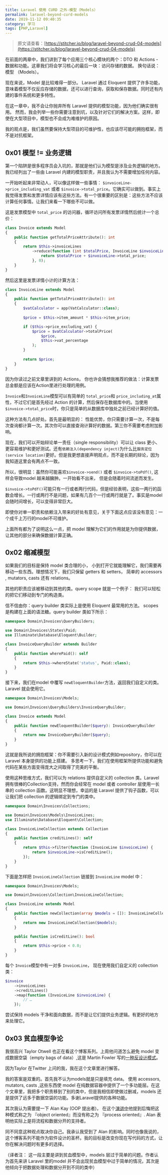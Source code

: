 ```yaml
---
title: Laravel 使用 CURD 之外-模型（Models）
permalink: laravel-beyond-curd-models
date: 2019-11-12 09:40:35
category: 学习
tags: [PHP,Laravel]
---
```


> 原文请查看：[https://stitcher.io/blog/laravel-beyond-crud-04-models](https://stitcher.io/blog/laravel-beyond-crud-04-models)

在前面的两章中，我们讲到了每个应用三个核心模块的两个：DTO 和 Actions - 数据和功能。这章我们将会学习核心的最后一块：访问存储的数据。 换句话说： 模型 （Models）。

现在来说，Model 是比较难得一部分。 Laravel 通过 Eloquent 提供了许多功能，意味着模型不仅反应存储的数据，还可以进行查询，获取和保存数据。同时还有内建的事件系统和更多特性。

在这一章中，我不会让你抛弃所有 Laravel 提供的模型功能，因为他们确实很有用。 然而，我会列举一些你需要注意到坑，以及针对它们的解决方案。这样，即使在大型项目中，模型也不会成为难维护的原因。

我的观点是，我们虽然要保持大型项目的可维护性，也应该尽可能的拥抱框架，而不是对抗框架。

## 0x01 模型 != 业务逻辑

第一个陷阱是很多程序员会入坑的，那就是他们认为模型是涉及业务逻辑的地方。我已经列出了一些由 Laravel 内建的模型职责，并且我认为不需要增加任何内容。

一开始听起来非常动人，可以像这样做一些事情： `$invoiceLine->price_including_vat` 或者 `$invoice->total_price`。它确实可以做到。事实上我觉得发票和发票详情应该有这些方法。有一个很重要的区别是：这些方法不应该计算任何事情。让我们来看一下哪些不可以做。

这是发票模型中 `total_price` 的访问器，循环访问所有发票详情然后统计一个总价：

```php
class Invoice extends Model
{
    public function getTotalPriceAttribute(): int
    {
        return $this->invoiceLines
            ->reduce(function (int $totalPrice, InvoiceLine $invoiceLine) {
                return $totalPrice + $invoiceLine->total_price;
            }, 0);
    }
}
```

然后这里是发票详情小计的计算方法：

```php
class InvoiceLine extends Model
{
    public function getTotalPriceAttribute(): int
    {
        $vatCalculator = app(VatCalculator::class);
    
        $price = $this->item_amount * $this->item_price;

        if ($this->price_excluding_vat) {
            $price = $vatCalculator->totalPrice(
                $price, 
                $this->vat_percentage
            );
        }
    
        return $price;
    }
}
```

因为你读过之前文章里讲到的 Actions， 你也许会猜想我推荐的做法：计算发票总金额是应该在Action里进行处理的用例。

`Invoice`和`InvoiceLine`模型可以有简单的 `total_price`和 `price_including_at`属性，不过它们是首先经过 Action 的计算，然后保存在数据库中的。当使用`$invoice->total_price`时，你只是简单的从数据库中独处之前已经计算好的值。

这种方法有几点好处。首先是最明显的： 性能优势，你只需要计算一次，不是每次查询都计算一次。其次你可以直接查询计算好的数据。第三你不需要考虑附加影响。

现在，我们可以开始辩论单一责任（single responsibility）可以让 class 更小、更容易维护和更好测试。还有`依赖注入(dependency inject)`为什么比`服务定位(service location)`更好。但是我更想直接声明观点，而不是长期的辩论，因为我知道这里会有两点不一致。

所以，很明显：虽然你可能喜欢`$invoice->send()` 或者 `$invoice->toPdf()`, 这样会导致model 越来越臃肿。一开始看不出来， 但是会随着时间流逝而发生。

`$invoice->toPdf()`可能只有一行或者两行代码，但是经验表明，这些一两行的函数会增长。一行或两行不是问题，如果有几百个一行或两行就是了。事实是model会随时间增长，可以变得非常巨大。

即使你对单一职责和依赖注入带来的好处有意见，关于下面这点应该没有意见：一个成千上万行的model不可维护。

上面所有都为了说明这么一点，把 model 理解为它们的作用就是为你提供数据，让其他的部分来确保数据计算正确。

## 0x02 缩减模型

如果我们的目标是保持 model 类合理的小， 小到打开它就能理解它，我们需要再移动一些东西。理想情况下，我们只保留 getters 和 setters， 简单的 accessors , mutators, casts 还有 relations。

其他的职责应该被移动到其他的类。query scope 就是一个例子： 我们可以轻松的把它们移动到专门的构造类。

信不信由你：query builder 类实际上是使用 Eloquent 最常用的方法。 scopes 是构建在上面的语法糖。query builder 类如下所示：

```php
namespace Domain\Invoices\QueryBuilders;

use Domain\Invoices\States\Paid;
use Illuminate\Database\Eloquent\Builder;

class InvoiceQueryBuilder extends Builder
{
    public function wherePaid(): self
    {
        return $this->whereState('status', Paid::class);
    }
}
```

接下来，我们在model 中覆写 `newEloquentBuilder`方法，返回我们自定义的类。 Laravel 就会使用它。

```php
namespace Domain\Invoices\Models;

use Domain\Invoices\QueryBuilders\InvoiceQueryBuilder;

class Invoice extends Model 
{
    public function newEloquentBuilder($query): InvoiceQueryBuilder
    {
        return new InvoiceQueryBuilder($query);
    }
}
```

这就是我所说的拥抱框架：你不需要引入新的设计模式例如repository，你可以在Laravel 本身提供的功能上搭建。 多思考一下，我们在使用框架所提供功能和避免代码在某些方面变得庞大之间取得了完美的平衡。

使用这种思维方式，我们可以为 relations 提供自定义的 collection 类。Laravel 拥有很棒的Collection支持，然而你会经常在 model 或者 controller 层使用一长串的 collection 函数。这明显不理想，幸运的是 Laravel 提供了钩子函数，可以让我们把 collection 的逻辑绑定到专门的类中。

```php
namespace Domain\Invoices\Collections;

use Domain\Invoices\Models\InvoiceLines;
use Illuminate\Database\Eloquent\Collection;

class InvoiceLineCollection extends Collection
{
    public function creditLines(): self
    {
        return $this->filter(function (InvoiceLine $invoiceLine) {
            return $invoiceLine->isCreditLine();
        });
    }
}
```

下面是怎样把 `InvoiceLineCollection` 链接到 `InvoiceLine` model 中：

```php
namespace Domain\Invoices\Models;

use Domain\Invoices\Collection\InvoiceLineCollection;

class InvoiceLine extends Model 
{
    public function newCollection(array $models = []): InvoiceLineCollection
    {
        return new InvoiceLineCollection($models);
    }

    public function isCreditLine(): bool
    {
        return $this->price < 0.0;
    }
}
```

每个 `Invoice`模型中有一对多 `InvoiceLine`， 现在使用我们自定义的 collection 类：

```php
$invoice
    ->invoiceLines
    ->creditLines()
    ->map(function (InvoiceLine $invoiceLine) {
        // …
    });
```

尝试保持 models 干净和面向数据，而不是让它们提供业务逻辑。有更好的地方来处理它。

## 0x03 贫血模型争论

我很高兴 Taylor Otwell 也正在看这个博客系列。上周他问道怎么避免 model 变成数据空袋（empty bags of data）,这是 Martin Fowler 写的[一种反设计模式](https://martinfowler.com/bliki/AnemicDomainModel.html)。

因为Taylor 在Twitter 上问的我，我在这个文章里进行解答。

我的答案是双重的。首先我不认为models就是只是填充 data。 使用 accessors, mutators, casts ,这些东西使 model 在纯数据容器中提供了一个多功能层。在这个文章里，我把多个职责移到了别的类中，但是我相信即使做过删减，models 还是提供了远多于数据空袋的功能。多谢Laravel提供的各种功能。

其次我认为需要提一下 Alan Kay (OOP 提出者)， 在这个[演讲中](https://www.youtube.com/watch?time_continue=2265&v=oKg1hTOQXoY)他提到后悔把这种模式称之为 『object oriented』而没有称之为 『process oriented』. Alan 表明他实际上是将流程和数据分开的支持者。

同不同意这种观点取决你自己。我承认我受到了 Alan 的影响。同时也像我说的，这个博客系列不能作为软件设计的圣杯。我的目标是改变你现在写代码的方式，让你在解决问题时有更多的选择。

（译者注： 这一段主要是讲到贫血模型中，models 层过于简单的问题。作者认为首先来讲 Laravel 里的model 并不会出现贫血模型中过于简单的情况，其次是他倾向于把数据处理和数据分开到不同的类中）